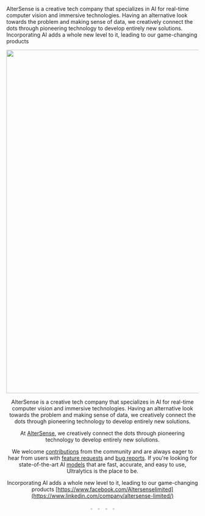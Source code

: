 AlterSense is a creative tech company that specializes in AI for real-time computer vision and immersive technologies. Having an alternative look towards the problem and making sense of data, we creatively connect the dots through pioneering technology to develop entirely new solutions. 
Incorporating AI adds a whole new level to it, leading to our game-changing products

<p align="center">
  <a href="https://altersense.com/">
  <img width="900" src="https://media.licdn.com/dms/image/C561BAQFHiboa5FsZ2w/company-background_10000/0/1632122220535/altersense_limited_cover?e=1699354800&v=beta&t=pxpJ0U5qNwEuUbO0cbFZEKqvOreWtdLfSgupEhBOuKM"></a>
</p>

<div align="center">
AlterSense is a creative tech company that specializes in AI for real-time computer vision and immersive technologies. Having an alternative look towards the problem and making sense of data, we creatively connect the dots through pioneering technology to develop entirely new solutions. 
  
At [AlterSense](https://altersense.com), we creatively connect the dots through pioneering technology to develop entirely new solutions.

We welcome [contributions](https://github.com/ultralytics/ultralytics#contribute) from the community and are always eager to hear from users with [feature requests](https://github.com/ultralytics/ultralytics/issues/new/choose) and [bug reports](https://github.com/ultralytics/ultralytics/issues/new/choose). If you're looking for state-of-the-art AI [models](https://github.com/ultralytics/ultralytics/tree/main/ultralytics/models) that are fast, accurate, and easy to use, Ultralytics is the place to be. 

Incorporating AI adds a whole new level to it, leading to our game-changing products
[https://www.facebook.com/Altersenselimited](https://www.linkedin.com/company/altersense-limited/)
<br>

  <a href="https://github.com/altersense-developers"><img src="https://github.com/ultralytics/assets/raw/main/social/logo-social-github.png" width="3%" alt="AlterSense GitHub"></a>
  <img src="https://github.com/ultralytics/assets/raw/main/social/logo-transparent.png" width="3%">
  <a href="https://www.linkedin.com/company/altersense-limited/"><img src="https://github.com/ultralytics/assets/raw/main/social/logo-social-linkedin.png" width="3%" alt="AlterSense LinkedIn"></a>
  <img src="https://github.com/ultralytics/assets/raw/main/social/logo-transparent.png" width="3%">
</div>
